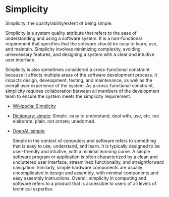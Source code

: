 # Simplicity

Simplicity: the quality/ability/extent of being simple.

<div data-chatgpt-prompt="explain simplicity (system quality attribute, cross-functional constraint, non-functional requirement)">Simplicity is a system quality attribute that refers to the ease of understanding and using a software system. It is a non-functional requirement that specifies that the software should be easy to learn, use, and maintain. Simplicity involves minimizing complexity, avoiding unnecessary features, and designing a system with a clear and intuitive user interface.

Simplicity is also sometimes considered a cross-functional constraint because it affects multiple areas of the software development process. It impacts design, development, testing, and maintenance, as well as the overall user experience of the system. As a cross-functional constraint, simplicity requires collaboration between all members of the development team to ensure the system meets the simplicity requirement.</div>

* [Wikipedia: Simplicity](https://wikipedia.org/wiki/Simplicity)

* [Dictionary: simple](https://www.dictionary.com/browse/simple): Simple. easy to understand, deal with, use, etc. not elaborate; plain. not ornate; unadorned.

* [OpenAI: simple](https:://openai.com): <div data-chatgpt-prompt="define simple (computers and software)">Simple in the context of computers and software refers to something that is easy to use, understand, and learn. It is typically designed to be user-friendly and intuitive, with a minimal learning curve. A simple software program or application is often characterized by a clean and uncluttered user interface, streamlined functionality, and straightforward navigation. Similarly, simple hardware components are usually uncomplicated in design and assembly, with minimal components and easy assembly instructions. Overall, simplicity in computing and software refers to a product that is accessible to users of all levels of technical expertise.</div>
